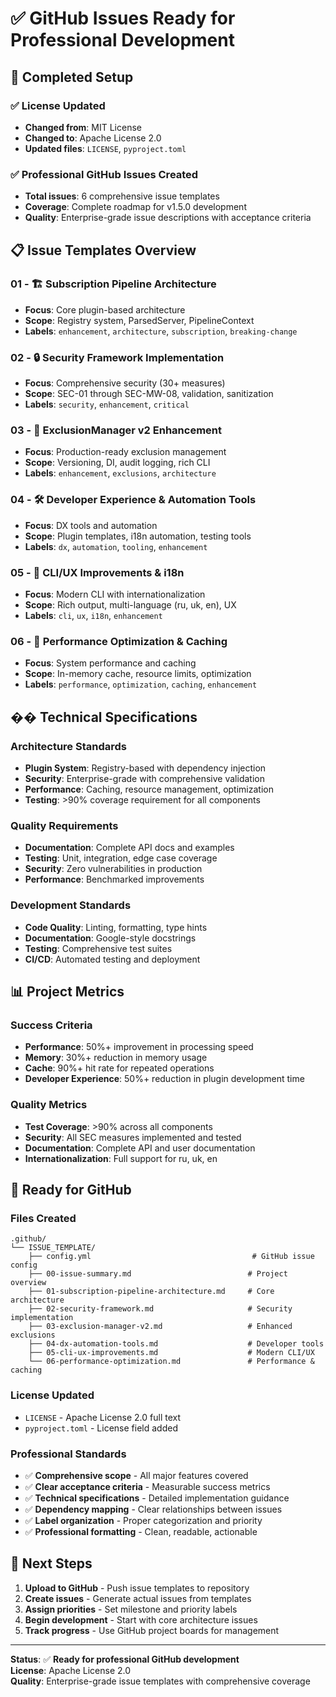 # ✅ GitHub Issues Ready for Professional Development

## 🎯 **Completed Setup**

### ✅ **License Updated**
- **Changed from**: MIT License
- **Changed to**: Apache License 2.0
- **Updated files**: `LICENSE`, `pyproject.toml`

### ✅ **Professional GitHub Issues Created**
- **Total issues**: 6 comprehensive issue templates
- **Coverage**: Complete roadmap for v1.5.0 development
- **Quality**: Enterprise-grade issue descriptions with acceptance criteria

## 📋 **Issue Templates Overview**

### **01 - 🏗️ Subscription Pipeline Architecture**
- **Focus**: Core plugin-based architecture
- **Scope**: Registry system, ParsedServer, PipelineContext
- **Labels**: `enhancement`, `architecture`, `subscription`, `breaking-change`

### **02 - 🔒 Security Framework Implementation**  
- **Focus**: Comprehensive security (30+ measures)
- **Scope**: SEC-01 through SEC-MW-08, validation, sanitization
- **Labels**: `security`, `enhancement`, `critical`

### **03 - 🎯 ExclusionManager v2 Enhancement**
- **Focus**: Production-ready exclusion management
- **Scope**: Versioning, DI, audit logging, rich CLI
- **Labels**: `enhancement`, `exclusions`, `architecture`

### **04 - 🛠️ Developer Experience & Automation Tools**
- **Focus**: DX tools and automation
- **Scope**: Plugin templates, i18n automation, testing tools
- **Labels**: `dx`, `automation`, `tooling`, `enhancement`

### **05 - 🎨 CLI/UX Improvements & i18n**
- **Focus**: Modern CLI with internationalization
- **Scope**: Rich output, multi-language (ru, uk, en), UX
- **Labels**: `cli`, `ux`, `i18n`, `enhancement`

### **06 - 🚀 Performance Optimization & Caching**
- **Focus**: System performance and caching
- **Scope**: In-memory cache, resource limits, optimization
- **Labels**: `performance`, `optimization`, `caching`, `enhancement`

## �� **Technical Specifications**

### **Architecture Standards**
- **Plugin System**: Registry-based with dependency injection
- **Security**: Enterprise-grade with comprehensive validation
- **Performance**: Caching, resource management, optimization
- **Testing**: >90% coverage requirement for all components

### **Quality Requirements**
- **Documentation**: Complete API docs and examples
- **Testing**: Unit, integration, edge case coverage
- **Security**: Zero vulnerabilities in production
- **Performance**: Benchmarked improvements

### **Development Standards**
- **Code Quality**: Linting, formatting, type hints
- **Documentation**: Google-style docstrings
- **Testing**: Comprehensive test suites
- **CI/CD**: Automated testing and deployment

## 📊 **Project Metrics**

### **Success Criteria**
- **Performance**: 50%+ improvement in processing speed
- **Memory**: 30%+ reduction in memory usage  
- **Cache**: 90%+ hit rate for repeated operations
- **Developer Experience**: 50%+ reduction in plugin development time

### **Quality Metrics**
- **Test Coverage**: >90% across all components
- **Security**: All SEC measures implemented and tested
- **Documentation**: Complete API and user documentation
- **Internationalization**: Full support for ru, uk, en

## 🚀 **Ready for GitHub**

### **Files Created**
```
.github/
└── ISSUE_TEMPLATE/
    ├── config.yml                                    # GitHub issue config
    ├── 00-issue-summary.md                          # Project overview
    ├── 01-subscription-pipeline-architecture.md     # Core architecture
    ├── 02-security-framework.md                     # Security implementation
    ├── 03-exclusion-manager-v2.md                   # Enhanced exclusions
    ├── 04-dx-automation-tools.md                    # Developer tools
    ├── 05-cli-ux-improvements.md                    # Modern CLI/UX
    └── 06-performance-optimization.md               # Performance & caching
```

### **License Updated**
- `LICENSE` - Apache License 2.0 full text
- `pyproject.toml` - License field added

### **Professional Standards**
- ✅ **Comprehensive scope** - All major features covered
- ✅ **Clear acceptance criteria** - Measurable success metrics
- ✅ **Technical specifications** - Detailed implementation guidance
- ✅ **Dependency mapping** - Clear relationships between issues
- ✅ **Label organization** - Proper categorization and priority
- ✅ **Professional formatting** - Clean, readable, actionable

## 🎯 **Next Steps**

1. **Upload to GitHub** - Push issue templates to repository
2. **Create issues** - Generate actual issues from templates
3. **Assign priorities** - Set milestone and priority labels
4. **Begin development** - Start with core architecture issues
5. **Track progress** - Use GitHub project boards for management

---

**Status**: ✅ **Ready for professional GitHub development**  
**License**: Apache License 2.0  
**Quality**: Enterprise-grade issue templates with comprehensive coverage
